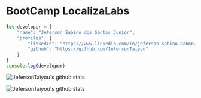 # BootCamp LocalizaLabs

``` js
let developer = {
    "name": "Jeferson Sabino dos Santos Junior",
    "profiles": {
        "linkedIn": "https://www.linkedin.com/in/jeferson-sabino-aa6664184/",
        "github": "https://github.com/JefersonTaiyou"
    }
}
console.log(developer)
```
![JefersonTaiyou's github stats](https://github-readme-stats.vercel.app/api?username=JefersonTaiyou&show_icons=true&title_color=fff&icon_color=79ff97&text_color=9f9f9f&bg_color=151515)

![JefersonTaiyou's github stats](https://github-readme-stats.vercel.app/api/top-langs/?username=JefersonTaiyou&title_color=fff&layout=compact&theme=midnight-purple)

<!---
JefersonTaiyou/JefersonTaiyou is a ✨ special ✨ repository because its `README.md` (this file) appears on your GitHub profile.
You can click the Preview link to take a look at your changes.
--->





